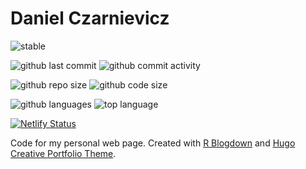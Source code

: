 # Daniel Czarnievicz

![stable](https://img.shields.io/badge/lifecycle-stable-brightgreen.svg)

![github last commit](https://img.shields.io/github/last-commit/daczarne/DanielCzarnievicz)
![github commit activity](https://img.shields.io/github/commit-activity/w/daczarne/DanielCzarnievicz)

![github repo size](https://img.shields.io/github/repo-size/daczarne/DanielCzarnievicz)
![github code size](https://img.shields.io/github/languages/code-size/daczarne/DanielCzarnievicz)

![github languages](https://img.shields.io/github/languages/count/daczarne/DanielCzarnievicz)
![top language](https://img.shields.io/github/languages/top/daczarne/DanielCzarnievicz)

[![Netlify Status](https://api.netlify.com/api/v1/badges/4add2e59-6f9f-4243-9568-2e02c39b05c4/deploy-status)](https://app.netlify.com/sites/danielczarnievicz/deploys)

Code for my personal web page. Created with [R Blogdown](https://github.com/rstudio/blogdown) and [Hugo Creative Portfolio Theme](https://github.com/kishaningithub/hugo-creative-portfolio-theme).

